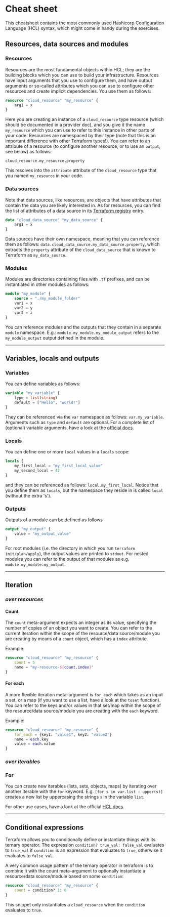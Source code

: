 # Cheat sheet

This cheatsheet contains the most commonly used Hashicorp Configuration Language (HCL) syntax, which might come in handy during the exercises.

## Resources, data sources and modules

### Resources

Resources are the most fundamental objects within HCL; they are the building blocks which you can use to build your 
infrastructure. Resources have input arguments that you use to configure them, and have output arguments or so-called 
attributes which you can use to configure other resources and create implicit dependencies. You use them as follows:

```terraform
resource "cloud_resource" "my_resource" {
    arg1 = x
}
```

Here you are creating an instance of a `cloud_resource` type resource (which should be documented in a provider doc), 
and you give it the name `my_resource` which you can use to refer to this instance in other parts of your code. 
Resources are namespaced by their type (note that this is an important difference with other Terraform types!). 
You can refer to an attribute of a resource (to configure another resource, or to use an `output`, see below) as follows:

`cloud_resource.my_resource.property`

This resolves into the `attribute` attribute of the `cloud_resource` type that you named `my_resource` in your code.

### Data sources

Note that data sources, like resources, are objects that have attributes that contain the data you are likely interested 
in. As for resources, you can find the list of attributes of a data source in its [Terraform registry](https://registry.terraform.io/) entry.

```terraform
data "cloud_data_source" "my_data_source" {
    arg1 = x
}
```

Data sources have their own namespace, meaning that you can reference them as follows: `data.cloud_data_source.my_data_source.property`, 
which extracts the `property` attribute of the `cloud_data_source` that is known to Terraform as `my_data_source`.

### Modules

Modules are directories containing files with `.tf` prefixes, and can be instantiated in other modules as follows:

```terraform
module "my_module" {
    source = "./my_module_folder"
    var1 = x
    var2 = y
    var3 = z
}
```

You can reference modules and the outputs that they contain in a separate `module` namespace. 
E.g.: `module.my_module.my_module_output` refers to the `my_module_output` output defined in the module.

---

## Variables, locals and outputs

### Variables

You can define variables as follows:

```terraform
variable "my_variable" {
    type = list(string)
    default = ["Hello", "world!"]
}
```

They can be referenced via the `var` namespace as follows: `var.my_variable`. Arguments such as `type` and `default` 
are optional. For a complete list of (optional) variable arguments, have a look at the [official docs](https://www.terraform.io/docs/language/values/variables.html).  

### Locals

You can define one or more `local` values in a `locals` scope:

```terraform
locals {
    my_first_local = "my_first_local_value"
    my_second_local = 42
}
```

and they can be referenced as follows: `local.my_first_local`. Notice that you define them as `locals`, but the 
namespace they reside in is called `local` (without the extra 's').

### Outputs

Outputs of a module can be defined as follows

```terraform
output "my_output" {
    value = "my_output_value"
}
```

For root modules (i.e. the directory in which you run `terraform init/plan/apply`), the output values are printed to 
`stdout`. For nested modules you can refer to the output of that modules as e.g. `module.my_module.my_output`.

---

## Iteration

### *over resources*

#### Count

The `count` meta-argument expects an integer as its value, specifying the number of copies of an object you want to 
create. You can refer to the current iteration within the scope of the resource/data source/module you are creating by 
means of a `count` object, which has a `index` attribute.

Example:

```terraform
resource "cloud_resource" "my_resource" {
    count = 5
    name = "my-resource-${count.index}"
}

```

#### For each

A more flexible iteration meta-argument is `for_each` which takes as an input a set, or a map (if you want to use a 
list, have a look at the `toset` function). You can refer to the keys and/or values in that set/map within the scope 
of the resource/data source/module you are creating with the `each` keyword.

Example:

```terraform
resource "cloud_resource" "my_resource" {
    for_each = {key1: "value1", key2: "value2"}
    name = each.key
    value = each.value
}

```

### *over iterables*

### For

You can create new iterables (lists, sets, objects, maps) by iterating over another iterable with the `for` keyword. E.g.
`[for s in var.list : upper(s)]` creates a new list by uppercasing the strings `s` in the variable `list`.

For other use cases, have a look at the official [HCL docs](https://www.terraform.io/docs/language/expressions/for.html).

---

## Conditional expressions

Terraform allows you to conditionally define or instantiate things with its ternary operator. The expression 
`condition? true_val: false_val` evaluates to `true_val` if `condition` is an expression that evaluates to `true`, 
otherwise it evaluates to `false_val`.

A very common usage pattern of the ternary operator in terraform is to combine it with the count meta-argument to 
optionally instantiate a resource/data source/module based on some `condition`:

```terraform
resource "cloud_resource" "my_resource" {
    count = condition? 1: 0
}
```

This snippet only instantiates a `cloud_resource` when the `condition` evaluates to `true`.
